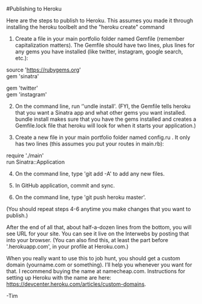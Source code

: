 #Publishing to Heroku

Here are the steps to publish to Heroku. This assumes you made it through installing the heroku toolbelt and the "heroku create" command

1) Create a file in your main portfolio folder named Gemfile (remember capitalization matters). The Gemfile should have two lines, plus lines for any gems you have installed (like twitter, instagram, google search, etc.):

source 'https://rubygems.org'  
gem 'sinatra'

gem 'twitter'  
gem 'instagram'

2) On the command line, run ‘'undle install'. (FYI, the Gemfile tells heroku that you want a Sinatra app and what other gems you want installed. bundle install makes sure that you have the gems installed and creates a Gemfile.lock file that heroku will look for when it starts your application.)

3) Create a new file in your main portfolio folder named config.ru . It only has two lines (this assumes you put your routes in main.rb):

require './main'  
run Sinatra::Application

4) On the command line, type 'git add -A' to add any new files.

5) In GitHub application, commit and sync.

6) On the command line, type 'git push heroku master'.

(You should repeat steps 4-6 anytime you make changes that you want to publish.)

After the end of all that, about half-a-dozen lines from the bottom, you will see URL for your site. You can see it live on the Interwebs by posting that into your browser. (You can also find this, at least the part before '.herokuapp.com', in your profile at Heroku.com.)


When you really want to use this to job hunt, you should get a custom domain (yourname.com or something). I’ll help you whenever you want for that. I recommend buying the name at namecheap.com. Instructions for setting up Heroku with the name are here: https://devcenter.heroku.com/articles/custom-domains.

-Tim
